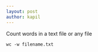 ```yaml
---
layout: post
author: kapil
---
```


Count words in a text file or any file 
```shell
wc -w filename.txt
```
